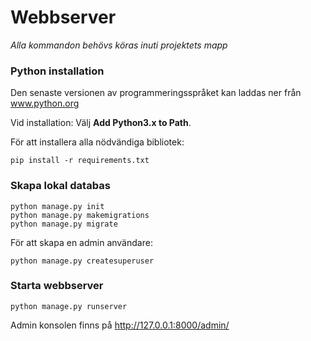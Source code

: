 # Webbserver

*Alla kommandon behövs köras inuti projektets mapp*


### Python installation

Den senaste versionen av programmeringsspråket kan laddas ner från <a href="https://www.python.org/downloads/">www.python.org</a>

Vid installation:
Välj **Add Python3.x to Path**.

För att installera alla nödvändiga bibliotek:
```
pip install -r requirements.txt
```


### Skapa lokal databas
```
python manage.py init
python manage.py makemigrations
python manage.py migrate
```

För att skapa en admin användare:
```
python manage.py createsuperuser
```

### Starta webbserver

```
python manage.py runserver
```

Admin konsolen finns på http://127.0.0.1:8000/admin/









